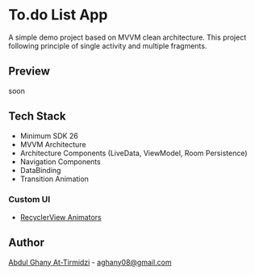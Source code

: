# To.do List App
A simple demo project based on  MVVM clean architecture. This project following principle of single activity and multiple fragments.

## Preview
soon

## Tech Stack
- Minimum SDK 26
- MVVM Architecture
- Architecture Components (LiveData, ViewModel, Room Persistence)
- Navigation Components
- DataBinding
- Transition Animation

### Custom UI
- [RecyclerView Animators](https://github.com/wasabeef/recyclerview-animators)

## Author
[Abdul Ghany At-Tirmidzi](https://www.linkedin.com/in/abghany/) - aghany08@gmail.com
